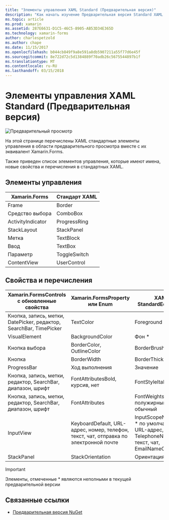 ```yaml
---
title: "Элементы управления XAML Standard (Предварительная версия)"
description: "Как начать изучение Предварительная версия Standard XAML в Xamarin.Forms"
ms.topic: article
ms.prod: xamarin
ms.assetid: 287E6631-D1C5-46C5-8905-AB53D34E365D
ms.technology: xamarin-forms
author: charlespetzold
ms.author: chape
ms.date: 11/15/2017
ms.openlocfilehash: b044cb849f9a8e591a8db5907211a55f77d6e45f
ms.sourcegitcommit: 8e722d72c5d1384889f70adb26c5675544897b1f
ms.translationtype: MT
ms.contentlocale: ru-RU
ms.lasthandoff: 03/15/2018
---
```

# <a name="xaml-standard-preview-controls"></a>Элементы управления XAML Standard (Предварительная версия)

![Предварительный просмотр](~/media/shared/preview.png)

На этой странице перечислены XAML стандартные элементы управления в области предварительного просмотра вместе с их эквивалент Xamarin.Forms.

Также приведен список элементов управления, которые имеют имена, новые свойства и перечисления в стандартных XAML.

## <a name="controls"></a>Элементы управления

|Xamarin.Forms|Стандарт XAML|
|--- |--- |
|Frame|Border|
|Средство выбора|ComboBox|
|ActivityIndicator|ProgressRing|
|StackLayout|StackPanel|
|Метка|TextBlock|
|Ввод|TextBox|
|Параметр|ToggleSwitch|
|ContentView|UserControl|


## <a name="properties-and-enumerations"></a>Свойства и перечисления

|Xamarin.FormsControls с обновленные свойства|Xamarin.FormsProperty или Enum|XAML StandardEquivalent|
|--- |--- |--- |
|Кнопка, запись, метки, DatePicker, редактор, SearchBar, TimePicker|TextColor|Foreground|
|VisualElement|BackgroundColor|Фон *|
|Кнопка выбора|BorderColor, OutlineColor|BorderBrush|
|Кнопка|BorderWidth|BorderThickness|
|ProgressBar|Ход выполнения|Значение|
|Кнопка, запись, метки, редактор, SearchBar, диапазон, шрифт|FontAttributesBold, курсив, нет|FontStyleItalic-норм.|
|Кнопка, запись, метки, редактор, SearchBar, диапазон, шрифт|FontAttributes|FontWeights * полужирный, обычный|
|InputView|KeyboardDefault, URL-адрес, номер, телефон, текст, чат, отправка по электронной почте|InputScopeNameValue * по умолчанию, URL-адрес, номер, TelephoneNumber, текст, чат, EmailNameOrAddress|
|StackPanel|StackOrientation|Ориентация *|

> [!IMPORTANT]
> Элементы, отмеченные * являются неполными в текущей предварительной версии

## <a name="related-links"></a>Связанные ссылки

- [Предварительная версия NuGet](https://aka.ms/xf-xamlstandard-nuget)
